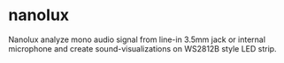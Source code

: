 # nanolux
Nanolux analyze mono audio signal from line-in 3.5mm jack or internal microphone and create sound-visualizations on WS2812B style LED strip.

